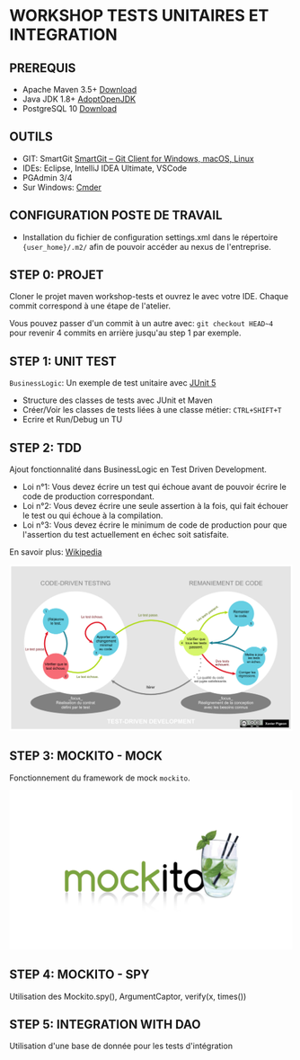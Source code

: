 # WORKSHOP TESTS UNITAIRES ET INTEGRATION

## PREREQUIS

- Apache Maven 3.5+ [Download](https://maven.apache.org/download.cgi)
- Java JDK 1.8+ [AdoptOpenJDK](https://adoptopenjdk.net/)
- PostgreSQL 10 [Download](https://www.postgresql.org/download/)

## OUTILS

- GIT: SmartGit [SmartGit – Git Client for Windows, macOS, Linux](https://www.syntevo.com/smartgit/)
- IDEs: Eclipse, IntelliJ IDEA Ultimate, VSCode
- PGAdmin 3/4
- Sur Windows: [Cmder](https://cmder.net/)

## CONFIGURATION POSTE DE TRAVAIL

- Installation du fichier de configuration settings.xml dans le répertoire `{user_home}/.m2/` afin de pouvoir accéder au nexus de l'entreprise.

## STEP 0: PROJET

Cloner le projet maven workshop-tests et ouvrez le avec votre IDE. 
Chaque commit correspond à une étape de l'atelier. 

Vous pouvez passer d'un commit à un autre avec: 
`git checkout HEAD~4` pour revenir 4 commits en arrière jusqu'au step 1 par exemple. 

## STEP 1: UNIT TEST

`BusinessLogic`: Un exemple de test unitaire avec [JUnit 5](https://junit.org/junit5/)

- Structure des classes de tests avec JUnit et Maven
- Créer/Voir les classes de tests liées à une classe métier: `CTRL+SHIFT+T`
- Ecrire et Run/Debug un TU

## STEP 2: TDD

Ajout fonctionnalité dans BusinessLogic en Test Driven Development. 

- Loi n°1: Vous devez écrire un test qui échoue avant de pouvoir écrire le code de production correspondant.
- Loi n°2: Vous devez écrire une seule assertion à la fois, qui fait échouer le test ou qui échoue à la compilation.
- Loi n°3: Vous devez écrire le minimum de code de production pour que l'assertion du test actuellement en échec soit satisfaite.

En savoir plus: [Wikipedia](https://fr.wikipedia.org/wiki/Test_driven_development)

![TDD](docs/1920px-Cycle-global-tdd.png)

## STEP 3: MOCKITO - MOCK

Fonctionnement du framework de mock `mockito`.

![Mockito](docs/mockito.png)

## STEP 4: MOCKITO - SPY

Utilisation des Mockito.spy(), ArgumentCaptor, verify(x, times())

## STEP 5: INTEGRATION WITH DAO

Utilisation d'une base de donnée pour les tests d'intégration